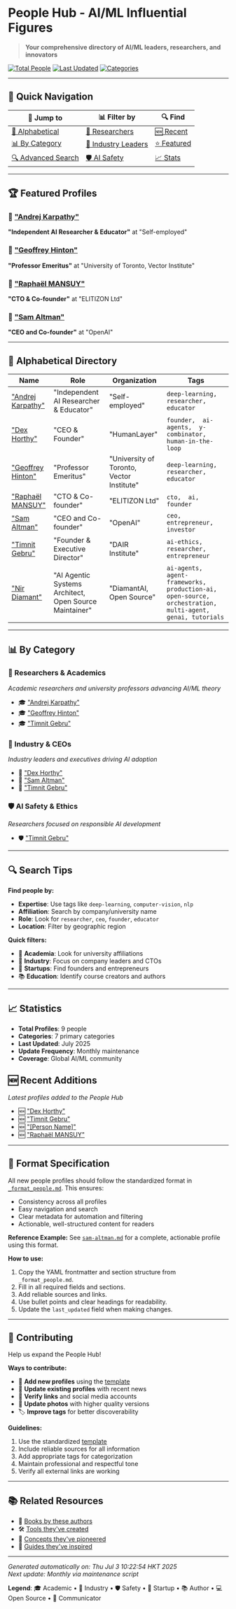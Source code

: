 #  People Hub - AI/ML Influential Figures

> **Your comprehensive directory of AI/ML leaders, researchers, and innovators**

[![Total People](https://img.shields.io/badge/Total%20People-9-blue?style=flat-square)](#alphabetical-directory)
[![Last Updated](https://img.shields.io/badge/Last%20Updated-July%202025-green?style=flat-square)](#recent-additions)
[![Categories](https://img.shields.io/badge/Categories-7-orange?style=flat-square)](#by-category)

---

## 🚀 Quick Navigation

| 🎯 **Jump to** | 📊 **Filter by** | 🔍 **Find** |
|---------------|------------------|-------------|
| [📝 Alphabetical](#alphabetical-directory) | [🔬 Researchers](#researchers--academics) | [🆕 Recent](#recent-additions) |
| [📊 By Category](#by-category) | [🏢 Industry Leaders](#industry--ceos) | [⭐ Featured](#featured-profiles) |
| [🔍 Advanced Search](#search-tips) | [🛡️ AI Safety](#ai-safety--ethics) | [📈 Stats](#statistics) |

---

## 🏆 Featured Profiles

### 🌟 ["Andrej Karpathy"](./andrej-karpathy.md)
**"Independent AI Researcher & Educator"** at "Self-employed"

### 🌟 ["Geoffrey Hinton"](./geoffrey-hinton.md)
**"Professor Emeritus"** at "University of Toronto, Vector Institute"

### 🌟 ["Raphaël MANSUY"](./raphaël-mansuy.md)
**"CTO & Co-founder"** at "ELITIZON Ltd"

### 🌟 ["Sam Altman"](./sam-altman.md)
**"CEO and Co-founder"** at "OpenAI"

---

## 📝 Alphabetical Directory

| Name | Role | Organization | Tags |
|------|------|--------------|------|
| ["Andrej Karpathy"](./andrej-karpathy.md) | "Independent AI Researcher & Educator" | "Self-employed" | `deep-learning,  researcher,  educator` |
| ["Dex Horthy"](./dex-horthy.md) | "CEO & Founder" | "HumanLayer" | `founder,  ai-agents,  y-combinator,  human-in-the-loop` |
| ["Geoffrey Hinton"](./geoffrey-hinton.md) | "Professor Emeritus" | "University of Toronto, Vector Institute" | `deep-learning,  researcher,  educator` |
| ["Raphaël MANSUY"](./raphaël-mansuy.md) | "CTO & Co-founder" | "ELITIZON Ltd" | `cto,  ai,  founder` |
| ["Sam Altman"](./sam-altman.md) | "CEO and Co-founder" | "OpenAI" | `ceo,  entrepreneur,  investor` |
| ["Timnit Gebru"](./timnit-gebru.md) | "Founder & Executive Director" | "DAIR Institute" | `ai-ethics,  researcher,  entrepreneur` |
| ["Nir Diamant"](./nir-diamant.md) | "AI Agentic Systems Architect, Open Source Maintainer" | "DiamantAI, Open Source" | `ai-agents, agent-frameworks, production-ai, open-source, orchestration, multi-agent, genai, tutorials` |

---

## 📊 By Category

### 🔬 Researchers & Academics
*Academic researchers and university professors advancing AI/ML theory*

- 🎓 ["Andrej Karpathy"](./andrej-karpathy.md)
- 🎓 ["Geoffrey Hinton"](./geoffrey-hinton.md)
- 🎓 ["Timnit Gebru"](./timnit-gebru.md)

### 🏢 Industry & CEOs
*Industry leaders and executives driving AI adoption*

- 🏢 ["Dex Horthy"](./dex-horthy.md)
- 🏢 ["Sam Altman"](./sam-altman.md)
- 🏢 ["Timnit Gebru"](./timnit-gebru.md)

### 🛡️ AI Safety & Ethics
*Researchers focused on responsible AI development*

- 🛡️ ["Timnit Gebru"](./timnit-gebru.md)

---

## 🔍 Search Tips

**Find people by:**
- **Expertise**: Use tags like `deep-learning`, `computer-vision`, `nlp`
- **Affiliation**: Search by company/university name
- **Role**: Look for `researcher`, `ceo`, `founder`, `educator`
- **Location**: Filter by geographic region

**Quick filters:**
- 🔬 **Academia**: Look for university affiliations
- 🏢 **Industry**: Focus on company leaders and CTOs
- 🚀 **Startups**: Find founders and entrepreneurs
- 📚 **Education**: Identify course creators and authors

---

## 📈 Statistics

- **Total Profiles**: 9 people
- **Categories**: 7 primary categories
- **Last Updated**: July 2025
- **Update Frequency**: Monthly maintenance
- **Coverage**: Global AI/ML community

## 🆕 Recent Additions

*Latest profiles added to the People Hub*

- 🆕 ["Dex Horthy"](./dex-horthy.md)
- 🆕 ["Timnit Gebru"](./timnit-gebru.md)
- 🆕 ["[Person Name]"](./_template.md)
- 🆕 ["Raphaël MANSUY"](./raphaël-mansuy.md)

---

## 📝 Format Specification

All new people profiles should follow the standardized format in [`_format_people.md`](./_format_people.md). This ensures:
- Consistency across all profiles
- Easy navigation and search
- Clear metadata for automation and filtering
- Actionable, well-structured content for readers

**Reference Example:**
See [`sam-altman.md`](./sam-altman.md) for a complete, actionable profile using this format.

**How to use:**
1. Copy the YAML frontmatter and section structure from `_format_people.md`.
2. Fill in all required fields and sections.
3. Add reliable sources and links.
4. Use bullet points and clear headings for readability.
5. Update the `last_updated` field when making changes.

---

## 🎯 Contributing

Help us expand the People Hub!

**Ways to contribute:**
- 📝 **Add new profiles** using the [template](./_template.md)
- 🔄 **Update existing profiles** with recent news
- 🔗 **Verify links** and social media accounts
- 📸 **Update photos** with higher quality versions
- 🏷️ **Improve tags** for better discoverability

**Guidelines:**
1. Use the standardized [template](./_template.md)
2. Include reliable sources for all information
3. Add appropriate tags for categorization
4. Maintain professional and respectful tone
5. Verify all external links are working

---

## 📚 Related Resources

- 📖 [Books by these authors](../reference/books.md)
- 🛠️ [Tools they've created](../tools/ai-tools-master-directory.md)
- 🧩 [Concepts they've pioneered](../concepts/README.md)
- 🎯 [Guides they've inspired](../guides/README.md)

---

*Generated automatically on: Thu Jul  3 10:22:54 HKT 2025*  
*Next update: Monthly via maintenance script*

**Legend**: 🎓 Academic • 🏢 Industry • 🛡️ Safety • 🚀 Startup • 📚 Author • 💻 Open Source • 🎤 Communicator
